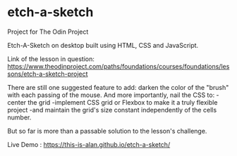 # etch-a-sketch
Project for The Odin Project 

Etch-A-Sketch on desktop built using HTML, CSS and JavaScript.

Link of the lesson in question:  https://www.theodinproject.com/paths/foundations/courses/foundations/lessons/etch-a-sketch-project

There are still one suggested feature to add: darken the color of the "brush" with each passing of the mouse. 
And more importantly, nail the CSS to:
-center the grid
-implement CSS grid or Flexbox to make it a truly flexible project
-and maintain the grid's size constant independently of the cells number.

But so far is more than a passable solution to the lesson's challenge.

Live Demo : https://this-is-alan.github.io/etch-a-sketch/
